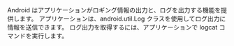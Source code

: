 
Android はアプリケーションがロギング情報の出力と、ログを出力する機能を提供します。 アプリケーションは、android.util.Log クラスを使用してログ出力に情報を送信できます。 ログ出力を取得するには、アプリケーションで logcat コマンドを実行します。
